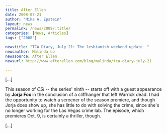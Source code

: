 ```yaml
---
title: After Ellen
date: 2008-07-21
author: "Mika A. Epstein"
layout: news
permalink: /news/2008/:title/
categories: [News, Articles]
tags: ["2008"]

newstitle: "TCA Diary, July 21: The lesbianish weekend update  "
newsauthor: Malinda Lo  
newssource: After Ellen  
newsurl: http://www.afterellen.com/blog/malinda/tca-diary-july-21  

---
```


[...]

This season of *CSI* -- the series' ninth -- starts off with a guest appearance by **Jorja Fox** in the conclusion of a cliffhanger that left Warrick dead. I had the opportunity to watch a screener of the season premiere, and though Jorja does show up, she has little to do with solving the crime, since she's no longer working for the Las Vegas crime lab. The episode, which premieres Oct. 9, is certainly a thriller, though.

[...]  
